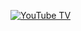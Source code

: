[![YouTube TV](http://img.youtube.com/vi/1asTuPacSTg/0.jpg)](http://www.youtube.com/watch?v=1asTuPacSTg)

